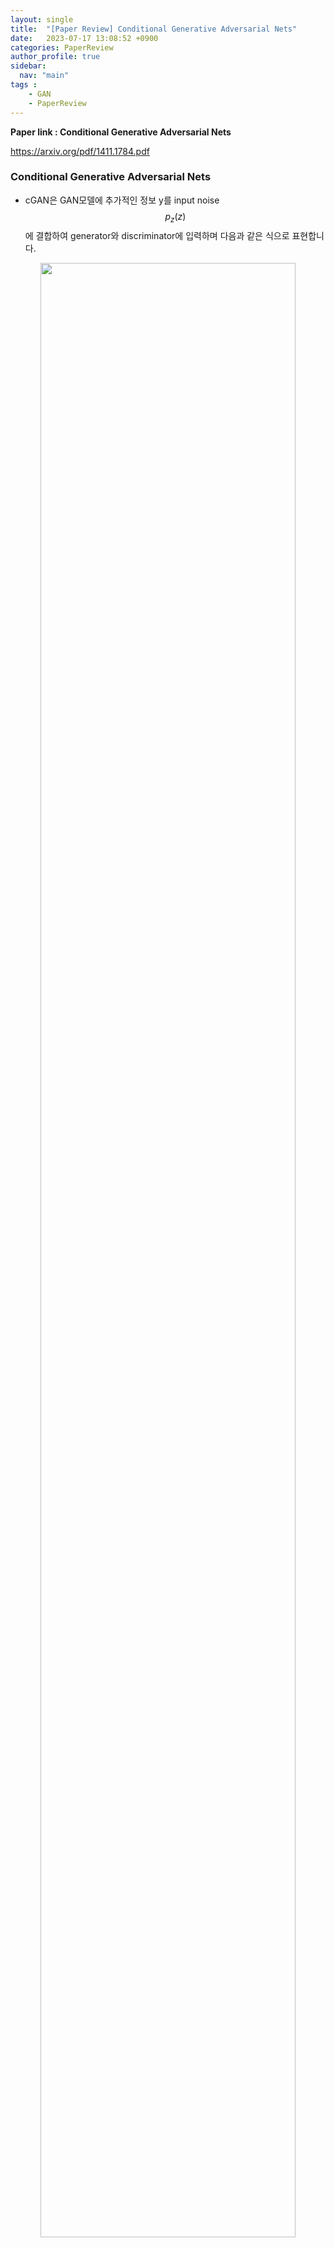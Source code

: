 ```yaml
---
layout: single
title:  "[Paper Review] Conditional Generative Adversarial Nets"
date:   2023-07-17 13:08:52 +0900
categories: PaperReview
author_profile: true
sidebar:
  nav: "main"
tags : 
    - GAN
    - PaperReview
---
```

**Paper link : Conditional Generative Adversarial Nets**

 <https://arxiv.org/pdf/1411.1784.pdf>

 ###  Conditional Generative Adversarial Nets
- cGAN은 GAN모델에 추가적인 정보 y를 input noise $$p_z(z)$$에 결합하여 generator와 discriminator에 입력하며 다음과 같은 식으로 표현합니다.
<p align='center'><img src = "https://github.com/Bomin-Seo/Bomin-Seo.github.io/assets/94039896/fc9a30eb-6985-4a20-9565-37b38974903e" height="90%" width = "90%"/></p>

- 위의 식은 GAN모델의 목적함수에 조건식을 추가함으로써 Noise에 따라 임의로 데이터를 생성하는 것이 아닌 일정 수준 사용자가 의도한 대로 데이터가 생성될 수 있도록 합니다.
   - 논문에는 조건부 확률에 대한 식이 기재되었지만 실제 구현에서는 generator와 discriminator에 추가 정보를 삽입하는 방식으로, 위의 식과 차이가 있습니다.
<p align='center'><img src = "https://github.com/Bomin-Seo/Bomin-Seo.github.io/assets/94039896/9c4aea50-c9ab-4b29-be28-01a4dabbe466" height="90%" width = "90%"/></p>

- 입력되는 추가 정보 y의 종류나 형태에 제약이 없지만, 일반적으로 class에 대한 정보나 class의 수만큼 채널을 추가 삽입합니다.

### pytorch 구현
#### MNIST
- 논문에서는 MNIST 데이터셋에 대한 예시가 있습니다.
```
class Discriminator(nn.Module):
    def __init__(self):
        super(Discriminator, self).__init__()

        self.linear1 = nn.Linear(img_size + condition_size, hidden_size3)
        self.linear2 = nn.Linear(hidden_size3, hidden_size2)
        self.linear3 = nn.Linear(hidden_size2, hidden_size1)
        self.linear4 = nn.Linear(hidden_size1, 1)
        self.leaky_relu = nn.LeakyReLU(0.2)
        self.sigmoid = nn.Sigmoid()

    def forward(self, x):
        x = self.leaky_relu(self.linear1(x))
        x = self.leaky_relu(self.linear2(x))
        x = self.leaky_relu(self.linear3(x))
        x = self.linear4(x)
        x = self.sigmoid(x)
        return x
```
- Discriminator의 입력층에 condition_size만큼 추가 채널을 삽입합니다.
```
class Generator(nn.Module):
    def __init__(self):
        super(Generator, self).__init__()

        self.linear1 = nn.Linear(noise_size + condition_size, hidden_size1)
        self.linear2 = nn.Linear(hidden_size1, hidden_size2)
        self.linear3 = nn.Linear(hidden_size2, hidden_size3)
        self.linear4 = nn.Linear(hidden_size3, img_size)
        self.relu = nn.ReLU()
        self.tanh = nn.Tanh()

    def forward(self, x):
        x = self.relu(self.linear1(x))
        x = self.relu(self.linear2(x))
        x = self.relu(self.linear3(x))
        x = self.linear4(x)
        x = self.tanh(x)
        return x
```
- Generator에서도 마찬가지로 입력층에 condition_size만큼 추가 채널을 삽입합니다.

- condition_size는 0~9의 10개의 Class를 가지는 MNIST데이터셋에서는 Tensor(10)만큼의 크기를, 즉 10의 크기만큼을 추가로 입력하게 됩니다.
- 추가된 10의 크기만큼의 채널에 학습과정 중 추가되는 정보는 class에 대한 정보입니다. 예를 들어, 0~9 중 2에 대한 이미지를 생성하는 경우 [0 0 1 0 0 0 0 0 0 0]와 같이 one-hot encoding된 정보를 추가 입력함으로써 네트워크 상에서 현재 class 2에 대한 학습이 이루어짐을 알림으로써 생성을 제어하게 됩니다.

#### 개인적 이해
- 개인적으로 이해한 바이며 논문에서 설명한 내용과 다를 수 있습니다.
- cGAN의 흐름도는 다음과 같이 표현됩니다.
<p align='center'><img src = "https://github.com/Bomin-Seo/Bomin-Seo.github.io/assets/94039896/563b66db-4bff-4604-9425-c73ace9cf697" height="90%" width = "90%"/></p>
- feature map을 다음과 같다고 가정합니다.

$$\begin{bmatrix}a0&a1&a2&a3\\b0&b1&b2&b3\\c0&c1&c2&c3\\d0&d1&d2&d3\\ \end{bmatrix}$$

- one-hot encoding된 0차원 텐서를 데이터의 feature map과 concaternate할 수 있도록 동일 형태로 encoding합니다.

$$y = \begin{bmatrix}0&0&1&0\ \end{bmatrix} \to y =\begin{bmatrix}0&1&0&0\\1&0&0&0\\0&0&1&0\\1&0&0&0\\ \end{bmatrix}$$

- GAN 모델에서는 가상의 데이터를 생성하기 위해 Upsampling과정을 거치며, 이 과정 중 concaternate된 feature map을 계산합니다.

$$\begin{bmatrix}a0&a1&a2&a3\\b0&b1&b2&b3\\c0&c1&c2&c3\\d0&d1&d2&d3\\ \end{bmatrix} \times \begin{bmatrix}0&1&0&0\\1&0&0&0\\0&0&1&0\\1&0&0&0\\ \end{bmatrix} = \begin{bmatrix}a1+a3&a0&a2&0\\b1+b3&b0&b2&0\\c1+c3&c0&c1&0\\d1+d3&d0&d1&0\\ \end{bmatrix}$$
- 계산 결과 생성된 행렬은 $$y = \begin{bmatrix}0&0&1&0\ \end{bmatrix}$$ 즉, 3번째 class와 연관된 feature들이며 학습과정에서 이 feature를 이용하여 데이터를 생성함으로써 특정 class에 대한 데이터 생성을 제어할 수 있다고 생각합니다.